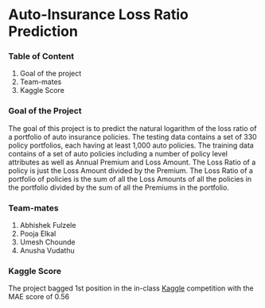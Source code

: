 # Auto-Insurance Loss Ratio Prediction

### Table of Content
  1. Goal of the project
  2. Team-mates
  3. Kaggle Score

### Goal of the Project
The goal of this project is to predict the natural logarithm of the loss ratio of a portfolio of auto insurance policies. The testing data contains a set of 330 policy portfolios,
each having at least 1,000 auto policies. The training data contains of a set of auto policies including a number of policy level attributes as well as Annual Premium and
Loss Amount. The Loss Ratio of a policy is just the Loss Amount divided by the Premium. The Loss Ratio of a portfolio of policies is the sum of all the Loss Amounts of all the
policies in the portfolio divided by the sum of all the Premiums in the portfolio.

### Team-mates
  1. Abhishek Fulzele
  2. Pooja Elkal
  3. Umesh Chounde
  4. Anusha Vudathu
  
### Kaggle Score
The project bagged 1st position in the in-class [Kaggle](https://www.kaggle.com/c/lossratio) competition with the MAE score of 0.56

